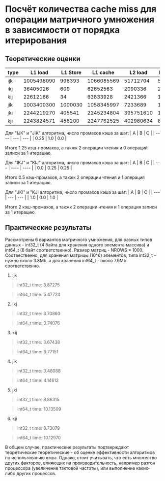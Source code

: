 # Посчёт количества cache miss для операции матричного умножения в зависимости от порядка итерирования

## Теоретические оценки

| type | L1 load | L1 Store | L1 cache | L2 load | L2 store | L2 cache | Theor | Theor/L1cache | Theor/L2cache |
| ---- | ---------- | ------- | ---------- | --------- | ------- | ----------| ---  | --- | --- |
| ijk | 1005498090 | 998393 | 1066085569 | 51712704 | 57585 | 159380465 | 0 | 0 | 0 |
| ikj | 36405026 | 609 | 62652563 | 2090336 | 290 | 128292300 | 0 | 0 | 0 |
| kij | 22612166 | 34 | 63833928 | 2421366 | 1 | 131852397 | 0 | 0 | 0 |
| jik | 1003400300 | 1000030 | 1058345997 | 7233689 | 1000004 | 173466008 | 0 | 0 | 0 |
| jki | 2244219270 | 405541 | 2245234804 | 395751610 | 10095 | 1257457115 | 0 | 0 | 0 |
| kji | 2243824571 | 458200 | 2247762525 | 402980634 | 8622 | 1250788158 | 0 | 0 | 0 |

Для "IJK" и "JIK" алгоритма, число промахов кэша за шаг:
| A | B | C |
| ---- | --- | --- |
| 0.25 | 1.0 | 0.0 |

Итого 1.25 кэш-промахов, а такжк 2 операции чтения и 0 операций записи за 1 итерацию.

Для "IKJ" и "KIJ" алгоритма, число промахов кэша за шаг:
| A | B | C |
| --- | ---- | ---- |
| 0.0 | 0.25 | 0.25 |

Итого 0.5 кэш-промахов, а такжк 2 операции чтения и 1 операция записи за 1 итерацию.

Для "JKI" и "KJI алгоритма, число промахов кэша за шаг:
| A | B | C |
| --- | --- | --- |
| 1.0 | 0.0 | 1.0 |

Итого 2 кэш-промахов, а такжк 2 операции чтения и 1 операция записи за 1 итерацию.

## Практические результаты

Рассмотрены 6 вариантов матричного умножения, для разных типов данных - int32_t (4 байта для хранения одного элемента массива) и int64_t (8 байт соответственно).
Размер матриц - NROWS = 1000.
Соотвественно, для хранения матрицы (10^6) элементов, типа int32_t - нужно около 3.8Mb, а для хранения int64_t - около 7.6Mb соответственно.

1. ijk
> int32_t time: 3.87275

> int64_t time: 5.47724
2. ikj
> int32_t time: 3.70860

> int64_t time: 3.74076
3. kij
> int32_t time: 3.67438

> int64_t time: 3.77151
4. jik
> int32_t time: 3.48088

> int64_t time: 4.14612
5. jki
> int32_t time: 8.86315

> int64_t time: 10.13509
6. kji
> int32_t time: 8.73079

> int64_t time: 10.12970

В общем случае, практические результаты подтверждают теоретические теоретические - об оценке эффективности алгоритмов по использованию кэша.
Однако, стоит учитывать, что есть множество других факторов, влияющих на производительность, например разгон процессора (увеличение тактовой частоты), или выполнение каких-либо других процессов.
